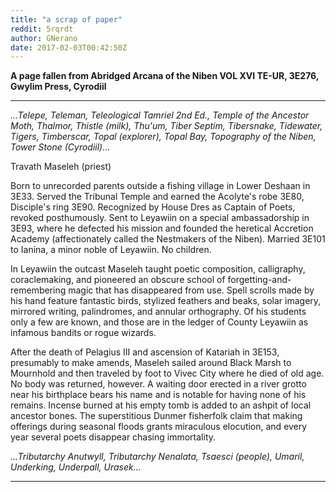 ```yaml
---
title: "a scrap of paper"
reddit: 5rqrdt
author: GNerano
date: 2017-02-03T00:42:50Z
---
```


**A page fallen from Abridged Arcana of the Niben VOL XVI TE-UR, 3E276, Gwylim Press, Cyrodiil**


---


*...Telepe, Teleman, Teleological Tamriel 2nd Ed., Temple of the Ancestor Moth, Thalmor, Thistle (milk), Thu'um, Tiber Septim, Tibersnake, Tidewater, Tigers, Timberscar, Topal (explorer), Topal Bay, Topography of the Niben, Tower Stone (Cyrodiil)...*


Travath Maseleh (priest)

Born to unrecorded parents outside a fishing village in Lower Deshaan in 3E33. Served the Tribunal Temple and earned the Acolyte's robe 3E80, Disciple's ring 3E90. Recognized by House Dres as Captain of Poets, revoked posthumously. Sent to Leyawiin on a special ambassadorship in 3E93, where he defected his mission and founded the heretical Accretion Academy (affectionately called the Nestmakers of the Niben). Married 3E101 to Ianina, a minor noble of Leyawiin. No children.

In Leyawiin the outcast Maseleh taught poetic composition, calligraphy, coraclemaking, and pioneered an obscure school of forgetting-and-remembering magic that has disappeared from use. Spell scrolls made by his hand feature fantastic birds, stylized feathers and beaks, solar imagery, mirrored writing, palindromes, and annular orthography. Of his students only a few are known, and those are in the ledger of County Leyawiin as infamous bandits or rogue wizards.

After the death of Pelagius III and ascension of Katariah in 3E153, presumably to make amends, Maseleh sailed around Black Marsh to Mournhold and then traveled by foot to Vivec City where he died of old age. No body was returned, however. A waiting door erected in a river grotto near his birthplace bears his name and is notable for having none of his remains. Incense burned at his empty tomb is added to an ashpit of local ancestor bones. The superstitious Dunmer fisherfolk claim that making offerings during seasonal floods grants miraculous elocution, and every year several poets disappear chasing immortality.


*...Tributarchy Anutwyll, Tributarchy Nenalata, Tsaesci (people), Umaril, Underking, Underpall, Urasek...*


---
